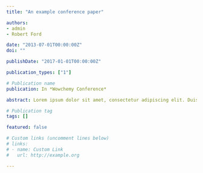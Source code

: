 ```yaml
---
title: "An example conference paper"

authors:
- admin
- Robert Ford

date: "2013-07-01T00:00:00Z"
doi: ""

publishDate: "2017-01-01T00:00:00Z"

publication_types: ["1"]

# Publication name
publication: In *Wowchemy Conference*

abstract: Lorem ipsum dolor sit amet, consectetur adipiscing elit. Duis posuere tellus ac convallis placerat. Proin tincidunt magna sed ex sollicitudin condimentum. Sed ac faucibus dolor, scelerisque sollicitudin nisi. Cras purus urna, suscipit quis sapien eu, pulvinar tempor diam. Quisque risus orci, mollis id ante sit amet, gravida egestas nisl. Sed ac tempus magna. Proin in dui enim. Donec condimentum, sem id dapibus fringilla, tellus enim condimentum arcu, nec volutpat est felis vel metus. Vestibulum sit amet erat at nulla eleifend gravida.

# Publication tag
tags: []

featured: false

# Custom links (uncomment lines below)
# links:
# - name: Custom Link
#   url: http://example.org

---
```

